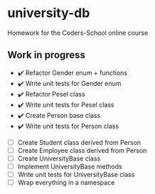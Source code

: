 # university-db
Homework for the Coders-School online course

## Work in progress
- :heavy_check_mark: Refactor Gender enum + functions
- :heavy_check_mark: Write unit tests for Gender enum
- :heavy_check_mark: Refactor Pesel class
- :heavy_check_mark: Write unit tests for Pesel class
- :heavy_check_mark: Create Person base class
- :heavy_check_mark: Write unit tests for Person class
- [ ] Create Student class derived from Person
- [ ] Create Employee class derived from Person
- [ ] Create UniversityBase class
- [ ] Implement UniversityBase methods
- [ ] Write unit tests for UniversityBase class
- [ ] Wrap everything in a namespace
